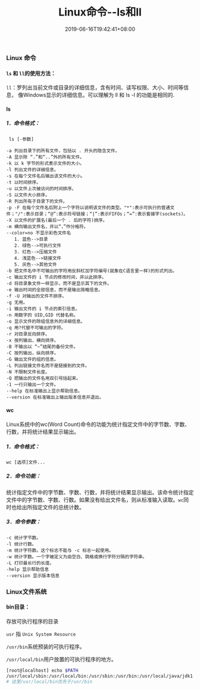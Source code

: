 ﻿---
title: "Linux命令--ls和ll"
date: 2019-06-16T19:42:41+08:00
lastmod: 2019-06-16T19:42:41+08:00
draft: false
keywords: ["linux"]
description: "简单的Linux命令"
tags: ["linux"]
categories: ["linux"]
# author: ""
comment: false
toc: true
contentCopyright: false
reward: false
mathjax: false
---


### Linux 命令 


#### `ls` 和 `ll`的使用方法：
`ll`：罗列出当前文件或目录的详细信息，含有时间、读写权限、大小、时间等信息，
像Windows显示的详细信息。可以理解为 ll 和 ls -l 的功能是相同的.

<!--more-->

#### ls
##### 1．命令格式：
` ls [-参数]`

```
-a 列出目录下的所有文件，包括以 . 开头的隐含文件。
-A 显示除 “.”和“..”外的所有文件。
-k 以 k 字节的形式表示文件的大小。
-l 列出文件的详细信息。
-s 在每个文件名后输出该文件的大小。
-t 以时间排序。
-u 以文件上次被访问的时间排序。
-S 以文件大小排序。
-R 列出所有子目录下的文件。
-p -F 在每个文件名后附上一个字符以说明该文件的类型。"*":表示可执行的普通文件；"/":表示目录；“@”:表示符号链接；“|”:表示FIFOs；“=”:表示套接字(sockets)。
-X 以文件的扩展名(最后一个 . 后的字符)排序。
-m 横向输出文件名，并以“，”作分格符。
--color=no 不显示彩色文件名
   1. 蓝色-->目录
   2. 绿色-->可执行文件
   3. 红色-->压缩文件
   4. 浅蓝色-->链接文件
   5. 灰色-->其他文件 
-b 把文件名中不可输出的字符用反斜杠加字符编号(就象在C语言里一样)的形式列出。
-c 输出文件的 i 节点的修改时间，并以此排序。
-d 将目录象文件一样显示，而不是显示其下的文件。
-e 输出时间的全部信息，而不是输出简略信息。
-f -U 对输出的文件不排序。
-g 无用。
-i 输出文件的 i 节点的索引信息。
-n 用数字的 UID,GID 代替名称。
-o 显示文件的除组信息外的详细信息。
-q 用?代替不可输出的字符。
-r 对目录反向排序。
-x 按列输出，横向排序。
-B 不输出以 “~”结尾的备份文件。
-C 按列输出，纵向排序。
-G 输出文件的组的信息。
-L 列出链接文件名而不是链接到的文件。
-N 不限制文件长度。
-Q 把输出的文件名用双引号括起来。
-1 一行只输出一个文件。
--help 在标准输出上显示帮助信息。
--version 在标准输出上输出版本信息并退出。
```

#### wc

Linux系统中的wc(Word Count)命令的功能为统计指定文件中的字节数、字数、行数，并将统计结果显示输出。

##### 1．命令格式：

```
wc [选项]文件...
```
##### 2．命令功能：

统计指定文件中的字节数、字数、行数，并将统计结果显示输出。该命令统计指定文件中的字节数、字数、行数。如果没有给出文件名，则从标准输入读取。`wc`同时也给出所指定文件的总统计数。

##### 3．命令参数：

```
-c 统计字节数。
-l 统计行数。
-m 统计字符数。这个标志不能与 -c 标志一起使用。
-w 统计字数。一个字被定义为由空白、跳格或换行字符分隔的字符串。
-L 打印最长行的长度。
-help 显示帮助信息
--version 显示版本信息
```

### Linux文件系统

#### bin目录：

存放可执行程序的目录

`usr` 指 `Unix System Resource`

`/usr/bin`系统预装的可执行程序。

`/usr/local/bin`用户放置的可执行程序的地方。

```sh
[root@localhost] echo $PATH
/usr/local/sbin:/usr/local/bin:/usr/sbin:/usr/bin:/usr/local/java/jdk1.8.0_161/bin:/usr/local/java/jdk1.8.0_161//bin:/root/bin
# 这里/usr/local/bin优先于/usr/bin
```



